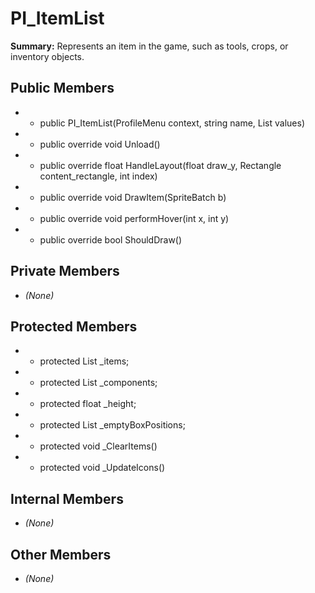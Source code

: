 # PI_ItemList

**Summary:** Represents an item in the game, such as tools, crops, or inventory objects.

## Public Members
- - public PI_ItemList(ProfileMenu context, string name, List<Item> values)
- - public override void Unload()
- - public override float HandleLayout(float draw_y, Rectangle content_rectangle, int index)
- - public override void DrawItem(SpriteBatch b)
- - public override void performHover(int x, int y)
- - public override bool ShouldDraw()

## Private Members
- *(None)*

## Protected Members
- - protected List<Item> _items;
- - protected List<ClickableTextureComponent> _components;
- - protected float _height;
- - protected List<Vector2> _emptyBoxPositions;
- - protected void _ClearItems()
- - protected void _UpdateIcons()

## Internal Members
- *(None)*

## Other Members
- *(None)*
